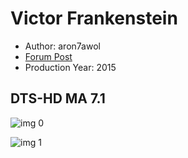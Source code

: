 # Victor Frankenstein

* Author: aron7awol
* [Forum Post](https://www.avsforum.com/threads/bass-eq-for-filtered-movies.2995212/post-57273182)
* Production Year: 2015

## DTS-HD MA 7.1

![img 0](https://i.imgur.com/LEABtFv.jpg)

![img 1](https://i.imgur.com/ekTwjRw.jpg)

